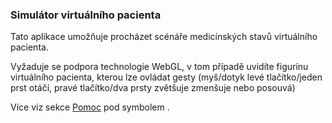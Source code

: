 ### Simulátor virtuálního pacienta
Tato aplikace umožňuje procházet scénáře medicínských stavů virtuálního pacienta.

Vyžaduje se podpora technologie WebGL, v tom případě uvidíte figurínu virtuálního pacienta, kterou lze ovládat gesty (myš/dotyk levé tlačítko/jeden prst otáčí, pravé tlačítko/dva prsty zvětšuje zmenšuje nebo posouvá)
 
Více viz sekce [Pomoc](#/help) pod symbolem <i class="fa fa-question-circle-o"> </i>. 






 

 

